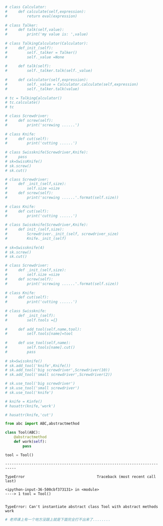 

```python
# class Calculator:
#     def calculate(self,expression):
#         return eval(expression)
    
# class Talker:
#     def talk(self,value):
#         print('my value is: ',value)
        
# class TalkingCalculator(Calculator):
#     def_init_(self):
#         self._talker = Talker()
#         self._value =None
        
#     def talk(self):
#         self._talker.talk(self._value)
        
#     def calculator(self,expression):
#         self._value = Calculator.calculate(self,expression)
#         self._talker.talk(value)
        
# tc = TalkingCalculator()
# tc.calculate()
# tc
```


```python
# class Screwdriver:
#     def screw(self):
#         print('screwing ......')
        
# class Knife:
#     def cut(self):
#         print('cutting ......')
        
# class Swissknife(Screwdriver,Knife):
#     pass
# sk=SwissKnife()
# sk.screw()
# sk.cut()

```


```python
# class Screwdriver:
#     def _init_(self,size):
#         self.size =size
#     def screw(self):
#         print('screwing ......'.format(self.size))
        
# class Knife:
#     def cut(self):
#         print('cutting ......')
        
# class Swissknife(Screwdriver,Knife):
#     def init_(self,size):
#         Screwdriver._init_(self, screwdriver_size)
#         Knife._init_(self)
        
# sk=Swissknife(4)
# sk.screw()
# sk.cut()
```


```python
# class Screwdriver:
#     def _init_(self,size):
#         self.size =size
#     def screw(self):
#         print('screwing ......'.format(self.size))
        
# class Knife:
#     def cut(self):
#         print('cutting ......')
        
# class Swissknife:
#     def _init_(self):
#         self.tools ={}
        
#     def add_tool(self,name,tool):
#         self.tools[name]=tool
        
#     def use_tool(self,name):
#         self.tools[name].cut()
#         pass
        
# sk=Swissknife()
# sk.add_tool('knife',Knife())
# sk.add_tool('big screwdriver',Screwdriver(10))
# sk.add_tool('small screwdriver',Screwdriver(2))

# sk.use_tool('big screwdriver')
# sk.use_tool('small screwdriver')
# sk.use_tool('knife')
```


```python
# knife = Kinfe()
# hasattr(knife,'work')
```


```python
# hasattr(knife,'cut')
```


```python
from abc import ABC,abstractmethod

class Tool(ABC):
    @abstractmethod
    def work(self):
        pass
```


```python
tool = Tool()
```


    ---------------------------------------------------------------------------

    TypeError                                 Traceback (most recent call last)

    <ipython-input-36-500cbf373131> in <module>
    ----> 1 tool = Tool()
    

    TypeError: Can't instantiate abstract class Tool with abstract methods work



```python
# 老师课上有一个地方没跟上就是下面完全打不出来了........
```
